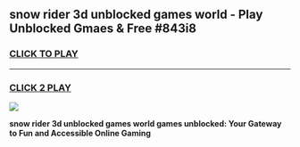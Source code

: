
## snow rider 3d unblocked games world - Play Unblocked Gmaes & Free #843i8
<h3>
<a href="https://news.freeplayer.one?title=snow_rider_3d_unblocked_games_world&ref=03M">CLICK TO PLAY</a></h3>
<hr>

<h3>
<a href="https://news.freeplayer.one?title=snow_rider_3d_unblocked_games_world&ref=03M">CLICK 2 PLAY</a>
  
</h3>

<a href="https://news.freeplayer.one?title=snow_rider_3d_unblocked_games_world&ref=03M"><img src="https://clearcache.store/games.png"></a>


**snow rider 3d unblocked games world games unblocked: Your Gateway to Fun and Accessible Online Gaming**
